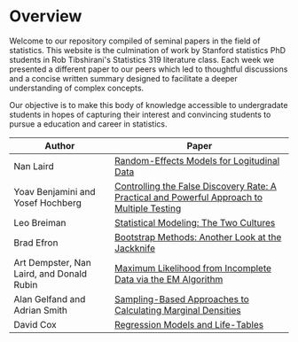 # Overview

Welcome to our repository compiled of seminal papers in the field of statistics. This website is the culmination of work by Stanford statistics PhD students in Rob Tibshirani's Statistics 319 literature class. Each week we presented a different paper to our peers which led to thoughtful discussions and a concise written summary designed to facilitate a deeper understanding of complex concepts. 

Our objective is to make this body of knowledge accessible to undergradate students in hopes of capturing their interest and convincing students to pursue a education and career in statistics.




| Author | Paper |
| --- | --- |
| Nan Laird | [Random-Effects Models for Logitudinal Data](laird1982.md) |
| Yoav Benjamini and Yosef Hochberg | [Controlling the False Discovery Rate: A Practical and Powerful Approach to Multiple Testing](benjamini1995.md) |
| Leo Breiman | [Statistical Modeling: The Two Cultures](breiman2001.md) |
| Brad Efron | [Bootstrap Methods: Another Look at the Jackknife](efron1979.md) |
| Art Dempster, Nan Laird, and Donald Rubin | [Maximum Likelihood from Incomplete Data via the EM Algorithm](dempster1977.md) |
| Alan Gelfand and Adrian Smith | [Sampling-Based Approaches to Calculating Marginal Densities](gelfand1990.md) |
| David Cox | [Regression Models and Life-Tables](cox1972.md) |